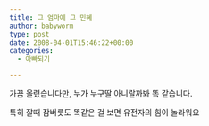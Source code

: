 ```yaml
---
title: 그 엄마에 그 민혜
author: babyworm
type: post
date: 2008-04-01T15:46:22+00:00
categories:
  - 아빠되기

---
```

가끔 올렸습니다만, 누가 누구딸 아니랄까봐 똑 같습니다.

특히 잘때 잠버릇도 똑같은 걸 보면 유전자의 힘이 놀라워요

 
